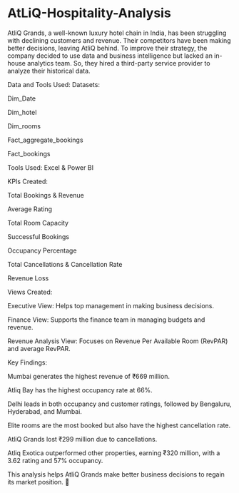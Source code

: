 # AtLiQ-Hospitality-Analysis


AtliQ Grands, a well-known luxury hotel chain in India, has been struggling with declining customers and revenue. Their competitors have been making better decisions, leaving AtliQ behind. To improve their strategy, the company decided to use data and business intelligence but lacked an in-house analytics team. So, they hired a third-party service provider to analyze their historical data.

Data and Tools Used:
Datasets:

Dim_Date

Dim_hotel

Dim_rooms

Fact_aggregate_bookings

Fact_bookings


Tools Used: Excel & Power BI

KPIs Created:

Total Bookings & Revenue

Average Rating

Total Room Capacity

Successful Bookings

Occupancy Percentage

Total Cancellations & Cancellation Rate

Revenue Loss

Views Created:

Executive View: Helps top management in making business decisions.

Finance View: Supports the finance team in managing budgets and revenue.

Revenue Analysis View: Focuses on Revenue Per Available Room (RevPAR) and average RevPAR.

Key Findings:

Mumbai generates the highest revenue of ₹669 million.

Atliq Bay has the highest occupancy rate at 66%.

Delhi leads in both occupancy and customer ratings, followed by Bengaluru, Hyderabad, and Mumbai.

Elite rooms are the most booked but also have the highest cancellation rate.

AtliQ Grands lost ₹299 million due to cancellations.

Atliq Exotica outperformed other properties, earning ₹320 million, with a 3.62 rating and 57% occupancy.

This analysis helps AtliQ Grands make better business decisions to regain its market position. 🚀
